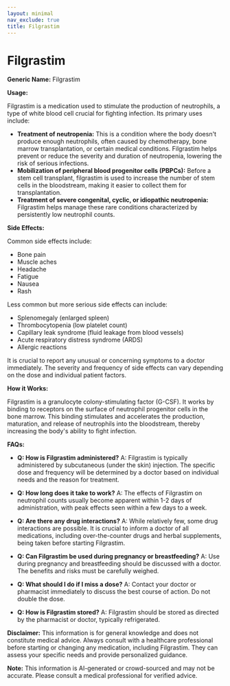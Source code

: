 ```yaml
---
layout: minimal
nav_exclude: true
title: Filgrastim
---
```


# Filgrastim

**Generic Name:** Filgrastim

**Usage:**

Filgrastim is a medication used to stimulate the production of neutrophils, a type of white blood cell crucial for fighting infection.  Its primary uses include:

* **Treatment of neutropenia:** This is a condition where the body doesn't produce enough neutrophils, often caused by chemotherapy, bone marrow transplantation, or certain medical conditions.  Filgrastim helps prevent or reduce the severity and duration of neutropenia, lowering the risk of serious infections.
* **Mobilization of peripheral blood progenitor cells (PBPCs):** Before a stem cell transplant, filgrastim is used to increase the number of stem cells in the bloodstream, making it easier to collect them for transplantation.
* **Treatment of severe congenital, cyclic, or idiopathic neutropenia:**  Filgrastim helps manage these rare conditions characterized by persistently low neutrophil counts.


**Side Effects:**

Common side effects include:

* Bone pain
* Muscle aches
* Headache
* Fatigue
* Nausea
* Rash

Less common but more serious side effects can include:

* Splenomegaly (enlarged spleen)
* Thrombocytopenia (low platelet count)
* Capillary leak syndrome (fluid leakage from blood vessels)
* Acute respiratory distress syndrome (ARDS)
* Allergic reactions


It is crucial to report any unusual or concerning symptoms to a doctor immediately.  The severity and frequency of side effects can vary depending on the dose and individual patient factors.

**How it Works:**

Filgrastim is a granulocyte colony-stimulating factor (G-CSF).  It works by binding to receptors on the surface of neutrophil progenitor cells in the bone marrow. This binding stimulates and accelerates the production, maturation, and release of neutrophils into the bloodstream, thereby increasing the body's ability to fight infection.


**FAQs:**

* **Q: How is Filgrastim administered?**  A: Filgrastim is typically administered by subcutaneous (under the skin) injection.  The specific dose and frequency will be determined by a doctor based on individual needs and the reason for treatment.

* **Q: How long does it take to work?** A: The effects of Filgrastim on neutrophil counts usually become apparent within 1-2 days of administration, with peak effects seen within a few days to a week.

* **Q: Are there any drug interactions?** A: While relatively few, some drug interactions are possible.  It is crucial to inform a doctor of all medications, including over-the-counter drugs and herbal supplements, being taken before starting Filgrastim.

* **Q: Can Filgrastim be used during pregnancy or breastfeeding?** A: Use during pregnancy and breastfeeding should be discussed with a doctor. The benefits and risks must be carefully weighed.

* **Q: What should I do if I miss a dose?** A: Contact your doctor or pharmacist immediately to discuss the best course of action.  Do not double the dose.

* **Q: How is Filgrastim stored?** A: Filgrastim should be stored as directed by the pharmacist or doctor, typically refrigerated.


**Disclaimer:** This information is for general knowledge and does not constitute medical advice.  Always consult with a healthcare professional before starting or changing any medication, including Filgrastim.  They can assess your specific needs and provide personalized guidance.


**Note:** This information is AI-generated or crowd-sourced and may not be accurate. Please consult a medical professional for verified advice.